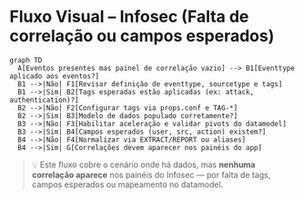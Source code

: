 # Fluxo Visual – Infosec (Falta de correlação ou campos esperados)

```mermaid
graph TD
  A[Eventos presentes mas painel de correlação vazio] --> B1[Eventtype aplicado aos eventos?]
  B1 -->|Não| F1[Revisar definição de eventtype, sourcetype e tags]
  B1 -->|Sim| B2[Tags esperadas estão aplicadas (ex: attack, authentication)?]
  B2 -->|Não| F2[Configurar tags via props.conf e TAG-*]
  B2 -->|Sim| B3[Modelo de dados populado corretamente?]
  B3 -->|Não| F3[Habilitar aceleração e validar pivots do datamodel]
  B3 -->|Sim| B4[Campos esperados (user, src, action) existem?]
  B4 -->|Não| F4[Normalizar via EXTRACT/REPORT ou aliases]
  B4 -->|Sim| G[Correlações devem aparecer nos painéis do app]
```

> 💡 Este fluxo cobre o cenário onde há dados, mas **nenhuma correlação aparece** nos painéis do Infosec — por falta de tags, campos esperados ou mapeamento no datamodel.
